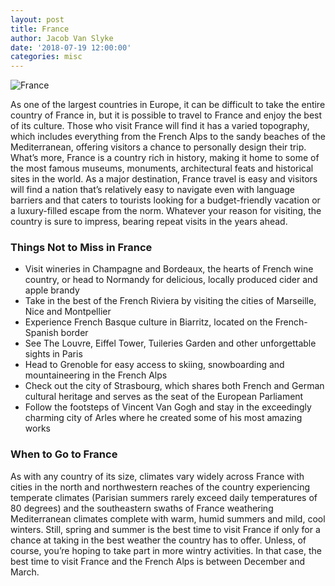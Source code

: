 ```yaml
---
layout: post
title: France
author: Jacob Van Slyke
date: '2018-07-19 12:00:00'
categories: misc
---
```


![France](https://live.staticflickr.com/955/41369182825_57bcd10888_c.jpg)

As one of the largest countries in Europe, it can be difficult to take the entire country of France in, but it is possible to travel to France and enjoy the best of its culture. Those who visit France will find it has a varied topography, which includes everything from the French Alps to the sandy beaches of the Mediterranean, offering visitors a chance to personally design their trip. What’s more, France is a country rich in history, making it home to some of the most famous museums, monuments, architectural feats and historical sites in the world. As a major destination, France travel is easy and visitors will find a nation that’s relatively easy to navigate even with language barriers and that caters to tourists looking for a budget-friendly vacation or a luxury-filled escape from the norm. Whatever your reason for visiting, the country is sure to impress, bearing repeat visits in the years ahead.

### Things Not to Miss in France
 * Visit wineries in Champagne and Bordeaux, the hearts of French wine country, or head to Normandy for delicious, locally produced cider and apple brandy
 * Take in the best of the French Riviera by visiting the cities of Marseille, Nice and Montpellier
 * Experience French Basque culture in Biarritz, located on the French-Spanish border
 * See The Louvre, Eiffel Tower, Tuileries Garden and other unforgettable sights in Paris
 * Head to Grenoble for easy access to skiing, snowboarding and mountaineering in the French Alps
 * Check out the city of Strasbourg, which shares both French and German cultural heritage and serves as the seat of the European Parliament
 * Follow the footsteps of Vincent Van Gogh and stay in the exceedingly charming city of Arles where he created some of his most amazing works

### When to Go to France
As with any country of its size, climates vary widely across France with cities in the north and northwestern reaches of the country experiencing temperate climates (Parisian summers rarely exceed daily temperatures of 80 degrees) and the southeastern swaths of France weathering Mediterranean climates complete with warm, humid summers and mild, cool winters. Still, spring and summer is the best time to visit France if only for a chance at taking in the best weather the country has to offer. Unless, of course, you’re hoping to take part in more wintry activities. In that case, the best time to visit France and the French Alps is between December and March.
